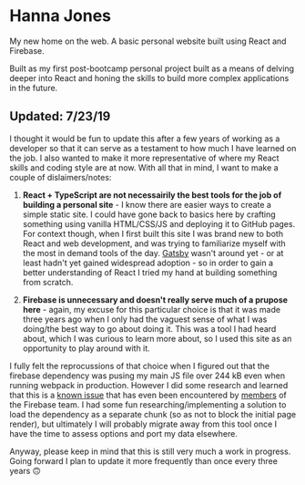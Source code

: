 # Hanna Jones

My new home on the web. A basic personal website built using React and Firebase.

Built as my first post-bootcamp personal project built as a means of delving deeper into React and honing the skills to build more complex applications in the future.

## Updated: 7/23/19

I thought it would be fun to update this after a few years of working as a developer so that it can serve as a testament to how much I have learned on the job. I also wanted to make it more representative of where my React skills and coding style are at now. With all that in mind, I want to make a couple of dislaimers/notes:

1. **React + TypeScript are not necessairily the best tools for the job of building a personal site** - I know there are easier ways to create a simple static site. I could have gone back to basics here by crafting something using vanilla HTML/CSS/JS and deploying it to GitHub pages. For context though, when I first built this site I was brand new to both React and web development, and was trying to familiarize myself with the most in demand tools of the day. [Gatsby](https://www.gatsbyjs.org/) wasn't around yet - or at least hadn't yet gained widespread adoption - so in order to gain a better understanding of React I tried my hand at building something from scratch.

2. **Firebase is unnecessary and doesn't really serve much of a prupose here** - again, my excuse for this particular choice is that it was made three years ago when I only had the vaguest sense of what I was doing/the best way to go about doing it. This was a tool I had heard about, which I was curious to learn more about, so I used this site as an opportunity to play around with it.

I fully felt the reprocussions of that choice when I figured out that the firebase dependency was pusing my main JS file over 244 kB even when running webpack in production. However I did some research and learned that this is a [known issue](https://github.com/firebase/firebase-js-sdk/issues/332) that has even been encountered by [members](https://davidea.st/articles/firebase-bundle-size) of the Firebase team. I had some fun researching/implementing a solution to load the dependency as a separate chunk (so as not to block the initial page render), but ultimately I will probably migrate away from this tool once I have the time to assess options and port my data elsewhere.

Anyway, please keep in mind that this is still very much a work in progress. Going forward I plan to update it more frequently than once every three years 🙃
